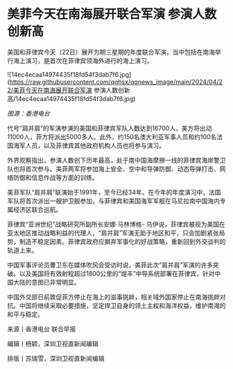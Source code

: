 # 美菲今天在南海展开联合军演 参演人数创新高

美国和菲律宾今天（22日）展开为期三星期的年度联合军演，当中包括在南海举行海上演习，是首次在菲律宾领海外进行的海上演习。

![14ec4ecaa14974435f18fd54f3dab7f6.jpg](https://raw.githubusercontent.com/qqhsx/qqnews_image/main/2024/04/22/美菲今天在南海展开联合军演 参演人数创新高/14ec4ecaa14974435f18fd54f3dab7f6.jpg)

_图源：香港电台_

代号“肩并肩”的军演参演的美国和菲律宾军队人数达到16700人，美方将出动11000人，菲方将派出5000多人。此外，约150名澳大利亚军事人员和约100名法国海军人员，以及菲律宾其他政府机构人员也将参与演习。

外界观察指出，参演人数创下历年最高，处于南中国海摩擦一线的菲律宾海岸警卫队也将首次参与。美菲两军将参加海上安全、空中和导弹防御、动态导弹打击、网络防御和信息作战等方面的训练。

美菲军队“肩并肩”联演始于1991年，至今已经34年。在今年的年度演习中，法国军队将首次派出一艘护卫舰参加，与菲律宾和美国海军军舰在马尼拉南中国海内专属经济区联合巡航。

菲律宾“亚洲世纪”战略研究所副所长安娜·马林博格-
乌伊说，菲律宾被视为美国在亚太地区推动战略利益的代理人，“肩并肩”军演无助于地区和平，只会加剧紧张局势，制造不稳定因素。菲律宾政府应摒弃军事化的好战策略，重新回到外交谈判的轨道上来。

中国军事评论员曹卫东在媒体吹风会受访时说，美菲此次“肩并肩”军演的许多突破，以及美国将有效射程超过1800公里的“堤丰”中导系统部署在菲律宾，针对中国大陆的意图已非常明显。

中国外交部日前敦促菲方停止在海上的滋事挑衅，相关域外国家停止在南海挑衅对抗。中国将继续采取必要措施，坚定捍卫自身的领土主权和海洋权益，维护南海的和平与稳定。

来源丨香港电台 联合早报

编辑丨杨颖，深圳卫视直新闻编辑

排版丨苏瑞雪，深圳卫视直新闻编辑

